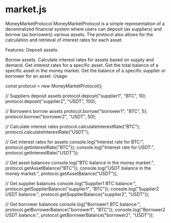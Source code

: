 # market.js




MoneyMarketProtocol
MoneyMarketProtocol is a simple representation of a decentralized financial system where users can deposit (as suppliers) and borrow (as borrowers) various assets. The protocol also allows for the calculation and retrieval of interest rates for each asset.

Features:
Deposit assets.

Borrow assets.
Calculate interest rates for assets based on supply and demand.
Get interest rates for a specific asset.
Get the total balance of a specific asset in the money market.
Get the balance of a specific supplier or borrower for an asset.
Usage:

const protocol = new MoneyMarketProtocol();

// Suppliers deposit assets
protocol.deposit("supplier1", "BTC", 10);
protocol.deposit("supplier2", "USDT", 100);

// Borrowers borrow assets
protocol.borrow("borrower1", "BTC", 5);
protocol.borrow("borrower2", "USDT", 50);

// Calculate interest rates
protocol.calculateInterestRate("BTC");
protocol.calculateInterestRate("USDT");

// Get interest rates for assets
console.log("Interest rate for BTC:", protocol.getInterestRate("BTC"));
console.log("Interest rate for USDT:", protocol.getInterestRate("USDT"));

// Get asset balances
console.log("BTC balance in the money market:", protocol.getAssetBalance("BTC"));
console.log("USDT balance in the money market:", protocol.getAssetBalance("USDT"));

// Get supplier balances
console.log("Supplier1 BTC balance:", protocol.getSupplierBalance("supplier1", "BTC"));
console.log("Supplier2 USDT balance:", protocol.getSupplierBalance("supplier2", "USDT"));

// Get borrower balances
console.log("Borrower1 BTC balance:", protocol.getBorrowerBalance("borrower1", "BTC"));
console.log("Borrower2 USDT balance:", protocol.getBorrowerBalance("borrower2", "USDT"));

